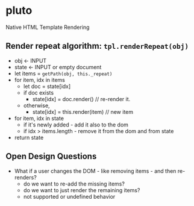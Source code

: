 # pluto
Native HTML Template Rendering

## Render repeat algorithm: `tpl.renderRepeat(obj)`

- obj <- INPUT
- state <- INPUT or empty document
- let items = `getPath(obj, this._repeat)`
- for item, idx in items
    - let doc = state[idx]
    - if doc exists
        - state[idx] = doc.render() // re-render it.
    - otherwise,
        - state[idx] = this.render(item) // new item
- for item, idx in state
    - if it's newly added - add it also to the dom
    - if idx > items.length - remove it from the dom and from state
- return state


## Open Design Questions

- What if a user changes the DOM - like removing items - and then re-renders?
    - do we want to re-add the missing items?
    - do we want to just render the remaining items?
    - not supported or undefined behavior
